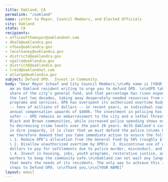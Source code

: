 ```yaml
---
title: Oakland, CA
permalink: "/oakland"
name: Letter to Mayor, Council Members, and Elected Officials
city: Oakland
state: CA
recipients:
- officeofthemayor@oaklandnet.com
- dkalb@oaklandca.gov
- nfbas@oaklandca.gov
- lmcelhaney@oaklandca.gov
- district4@oaklandca.gov
- ngallo@oaklandca.gov
- district6@oaklandca.gov
- lreid@oaklandnet.com
- atlarge@oaklandca.gov
subject: Defund OPD.  Invest in Community.
body: "Dear Mayor Schaaf and City Council Members,\n\nMy name is [YOUR NAME] and I
  am an Oakland resident writing to urge you to defund OPD. \n\nOPD takes an enormous
  share of the city’s general fund, and that percentage has risen exponentially for
  the last two decades, taking away desperately needed resources from essential city
  programs and services. OPD has overspent its authorized overtime budget by 100%
  -- tens of millions of dollars -- in recent years, as individual cops bring home
  annual compensation upwards of $400k. The investment in policing has not made us
  safer -- OPD remains an embarrassment to the city and a lethal threat to Oakland’s
  Black and Brown communities, while increased police spending shows no correlation
  to decreasing crime levels over the past 20 years. With Oakland's current finances
  in dire jeopardy, it is clear that we must defund the police.\n\nAs Oakland residents,
  we therefore demand that you take immediate action to ensure the following:\n\n
  \ 1. Reduce OPD’s allocation from the General Fund by 50% (roughly $150 Million)\n
  \ 2. Disallow unauthorized overtime by OPD\n  3. Discontinue use of general fund
  dollars to pay for settlements due to police murder, misconduct, and negligence\n
  \ 4. Invest in housing, jobs, youth programs, restorative justice, and mental health
  workers to keep the community safe.\n\nOakland can not wait any longer for a budget
  that meets the needs of its residents. The only way to achieve this is to take immediate
  steps to Defund OPD. \n\nThank you,\n\n[YOUR NAME]"
layout: email
---
```



